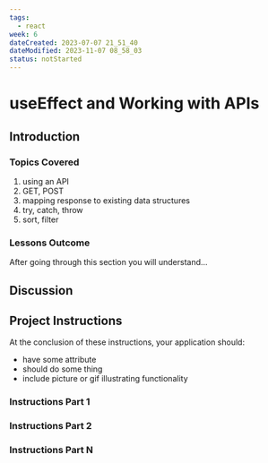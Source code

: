 ```yaml
---
tags:
  - react
week: 6
dateCreated: 2023-07-07 21_51_40
dateModified: 2023-11-07 08_58_03
status: notStarted
---
```


# useEffect and Working with APIs

## Introduction

### Topics Covered

1. using an API
2. GET, POST
3. mapping response to existing data structures
4. try, catch, throw
5. sort, filter

### Lessons Outcome

After going through this section you will understand…

## Discussion

## Project Instructions

At the conclusion of these instructions, your application should:

- have some attribute
- should do some thing
- include picture or gif illustrating functionality

### Instructions Part 1

### Instructions Part 2

### Instructions Part N

